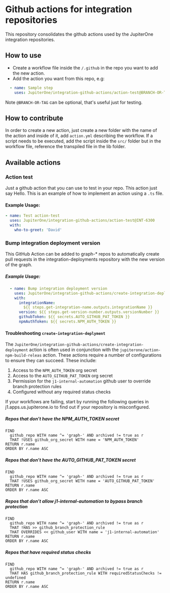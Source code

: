 # Github actions for integration repositories
This repository consolidates the github actions used by the JupiterOne integration repositories.

## How to use
- Create a workflow file inside the `/.github` in the repo you want to add the new action.
- Add the action you want from this repo, e.g:
```yaml
  - name: Sample step
    uses: JupiterOne/integration-github-actions/action-test@BRANCH-OR-TAG
```
Note `@BRANCH-OR-TAG` can be optional, that's useful just for testing.

## How to contribute
In order to create a new action, just create a new folder with the name of the action and inside of it, add `action.yml` describing the workflow.
If a script needs to be executed, add the script inside the `src/` folder but in the workflow file, reference the transpiled file in the lib folder.

## Available actions
### Action test
Just a github action that you can use to test in your repo. This action just say Hello. This is an example of how to implement an action using a `.ts` file.
#### Example Usage:
```yaml
- name: Test action-test
  uses: JupiterOne/integration-github-actions/action-test@INT-6300
  with:
    who-to-greet: 'David'
```
### Bump integration deployment version
This GitHub Action can be added to graph-* repos to automatically create pull requests in the integration-deployments repository with the new version of the graph.

##### Example Usage:
```yaml
  - name: Bump integration deployment version
    uses: JupiterOne/integration-github-actions/create-integration-deployment@v1.0.0
    with:
      integrationName:
        ${{ steps.get-integration-name.outputs.integrationName }}
      version: ${{ steps.get-version-number.outputs.versionNumber }}
      githubToken: ${{ secrets.AUTO_GITHUB_PAT_TOKEN }}
      npmAuthToken: ${{ secrets.NPM_AUTH_TOKEN }}
```

#### Troubleshooting `create-integration-deplyment`

The `JupiterOne/integration-github-actions/create-integration-deployment` action is often used in conjunction with the `jupiterone/action-npm-build-releas` action. These actions require a number of configurations to ensure they can succeed. These include:

1. Access to the `NPM_AUTH_TOKEN` org secret
2. Access to the `AUTO_GITHUB_PAT_TOKEN` org secret
3. Permission for the `j1-internal-automation` github user to override branch protection rules
4. Configured without any required status checks

If your workflows are failing, start by running the following queries in j1.apps.us.jupiterone.io to find out if your repository is misconfigured.

##### Repos that don’t have the NPM_AUTH_TOKEN secret
```
FIND 
  github_repo WITH name ^= 'graph-' AND archived != true as r
  THAT !USES github_org_secret WITH name = 'NPM_AUTH_TOKEN'
RETURN r.name
ORDER BY r.name ASC
```

##### Repos that don’t have the AUTO_GITHUB_PAT_TOKEN secret
```
FIND 
  github_repo WITH name ^= 'graph-' AND archived != true as r
  THAT !USES github_org_secret WITH name = 'AUTO_GITHUB_PAT_TOKEN'
RETURN r.name
ORDER BY r.name ASC
```

##### Repos that don’t allow j1-internal-automation to bypass branch protection
```
FIND 
  github_repo WITH name ^= 'graph-' AND archived != true as r
  THAT !HAS >> github_branch_protection_rule 
  THAT OVERRIDES << github_user WITH name = 'j1-internal-automation' 
RETURN r.name
ORDER BY r.name ASC
```

##### Repos that have required status checks
```
FIND 
  github_repo WITH name ^= 'graph-' AND archived != true as r
  THAT HAS github_branch_protection_rule WITH requiredStatusChecks != undefined
RETURN r.name
ORDER BY r.name ASC
```
